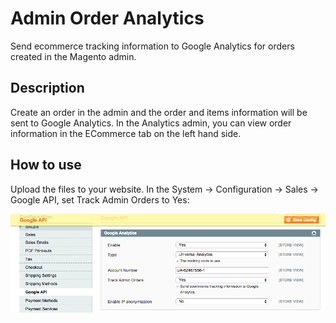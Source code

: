 Admin Order Analytics
=====================

Send ecommerce tracking information to Google Analytics for orders created
in the Magento admin.

Description
-----------
Create an order in the admin and the order and items information will be sent 
to Google Analytics. In the Analytics admin, you can view order information in 
the ECommerce tab on the left hand side.


How to use
----------
Upload the files to your website. In the System -> Configuration -> Sales ->
Google API, set Track Admin Orders to Yes:

<img src="md/config.png" />

